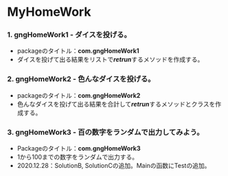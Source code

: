 # MyHomeWork

### 1. gngHomeWork1 - ダイスを投げる。

  + packageのタイトル：<b>com.gngHomeWork1</b>
  + ダイスを投げて出る結果をリストで<i><b>retrun</b></i>するメソッドを作成する。

### 2. gngHomeWork2 - 色んなダイスを投げる。

  + packageのタイトル：<b>com.gngHomeWork2</b>
  + 色んなダイスを投げて出る結果を合計して<i><b>retrun</b></i>するメソッドとクラスを作成する。

### 3. gngHomeWork3 - 百の数字をランダムで出力してみよう。

  + Packageのタイトル：<b>com.gngHomeWork3</b>
  + 1から100までの数字をランダムで出力する。
  + 2020.12.28：SolutionB, SolutionCの追加。Mainの函数にTestの追加。
